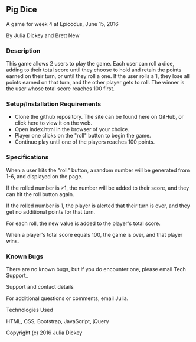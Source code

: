 ## Pig Dice
A game for week 4 at Epicodus, June 15, 2016

By Julia Dickey and Brett New

### Description

This game allows 2 users to play the game. Each user can roll a dice, adding to their total score until they choose to hold and retain the points earned on their turn, or until they roll a one. If the user rolls a 1, they lose all points earned on that turn, and the other player gets to roll. The winner is the user whose total score reaches 100 first.  

### Setup/Installation Requirements

* Clone the github repository. The site can be found here on GitHub, or click here to view it on the web.
* Open index.html in the browser of your choice.
* Player one clicks on the "roll" button to begin the game.
* Continue play until one of the players reaches 100 points.


### Specifications

When a user hits the "roll" button, a random number will be generated from 1-6, and displayed on the page.

If the rolled number is >1, the number will be added to their score, and they can hit the roll button again.

If the rolled number is 1, the player is alerted that their turn is over, and they get no additional points for that turn.

For each roll, the new value is added to the player's total score.

When a player's total score equals 100, the game is over, and that player wins.

### Known Bugs

There are no known bugs, but if you do encounter one, please email Tech Support_

Support and contact details

For additional questions or comments, email Julia.

Technologies Used

HTML, CSS, Bootstrap, JavaScript, jQuery

Copyright (c) 2016 Julia Dickey
